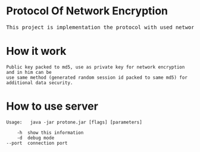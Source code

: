 # Protocol Of Network Encryption
<pre>This project is implementation the protocol with used network encryption.</pre>
# How it work
<pre><code>Public key packed to md5, use as private key for network encryption and in him can be 
use same method (generated random session id packed to same md5) for additional data security.</code></pre>
# How to use server
<pre><code>Usage:	java -jar protone.jar [flags] [parameters]

    -h	show this information
    -d	debug mode
--port	connection port</code></pre>
